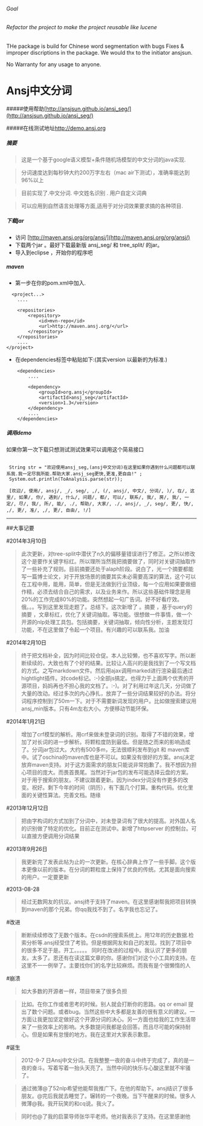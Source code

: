 ###### Goal
###### Refactor the project to make the project reusable like lucene



THe package is build for Chinese word segmentation with bugs Fixes & improper discriptions in the package.
We would thx to the initiator ansjsun.


No Warranty for any usage to anyone. 



Ansj中文分词
==================


#####使用帮助[http://ansjsun.github.io/ansj_seg/](http://ansjsun.github.io/ansj_seg/)

#####在线测试地址<a href="http://demo.ansj.org">http://demo.ansj.org</href>


##### 摘要
> 这是一个基于google语义模型+条件随机场模型的中文分词的java实现.

> 分词速度达到每秒钟大约200万字左右（mac air下测试），准确率能达到96%以上

> 目前实现了.中文分词. 中文姓名识别 . 用户自定义词典

> 可以应用到自然语言处理等方面,适用于对分词效果要求搞的各种项目.


#####  下载jar
* 访问 [http://maven.ansj.org/org/ansj/](http://maven.ansj.org/org/ansj/)
* 下载两个jar 。最好下载最新版 ansj_seg/ 和 tree_split/ 的jar。
* 导入到eclipse ，开始你的程序吧


#####  maven
* 第一步在你的pom.xml中加入.

````
  <project...>
    ....

    <repositories>
        <repository>
            <id>mvn-repo</id>
            <url>http://maven.ansj.org/</url>
        </repository>
    </repositories>
    ....
</project>
````


* 在dependencies标签中粘贴如下:(其实version 以最新的为标准.)

````
    <dependencies>
        ....
        
        <dependency>
            <groupId>org.ansj</groupId>
            <artifactId>ansj_seg</artifactId>
            <version>1.3</version>
        </dependency>
        ....
    </dependencies>
````

#####  调用demo

如果你第一次下载只想测试测试效果可以调用这个简易接口

<pre><code>
 String str = "欢迎使用ansj_seg,(ansj中文分词)在这里如果你遇到什么问题都可以联系我.我一定尽我所能.帮助大家.ansj_seg更快,更准,更自由!" ;
 System.out.println(ToAnalysis.parse(str));
 
 ﻿[欢迎/, 使用/, ansj/, _/, seg/, ,/, (/, ansj/, 中文/, 分词/, )/, 在/, 这里/, 如果/, 你/, 遇到/, 什么/, 问题/, 都/, 可以/, 联系/, 我/, 房/, 我/, 一定/, 尽/, 我/, 所/, 能/, ./, 帮助/, 大家/, ./, ansj/, _/, seg/, 更/, 快/, ,/, 更/, 准/, ,/, 更/, 自由/, !/]
</code></pre>




----
##大事记要

#2014年3月10日
> 此次更新，对tree-split中潜伏了n久的偏移量错误进行了修正。之所以修改这个是要作关键字标红。所以理所当然我把摘要做了，同时对关键词抽取作了一些补充了规则。目前摘要还处于alaph阶段。说白了，光一个摘要都能写一篇博士论文，对于开放场景的摘要其实未必需要高深的算法，这个可以在工程中用，能用，简单，但是无法做到行业顶级，每一个应用如果要做细作精，必须去结合自己的需求，以及业务来作。所以这些基础件理念是用20%的工作完成80%的功能。突然想起一句广告词。好不好看疗效。俄。。。写到这里发现走题了。总结下。这次新增了 。摘要 ，基于query的摘要 ，文章标红，优化了关键词抽取。等功能。很想做一件事情，做一个开源的nlp处理工具包。包括摘要，关键词抽取，倾向性分析，主题发现灯功能，不在这里做了令起一个项目。有兴趣的可以联系我。加油

#2014年2月10日
> 终于把文档补全，因为时间比较仓促。本人比较懒，也不喜欢写字。所以断断续续的，大致也有了个好的结果。比较让人高兴的是我找到了一个写文档的方式。之写markdown文件。然后用ajax调用marked进行渲染最后通过hightlight插件。对code标记。:-)全部js搞定。也得力于上面两个优秀的开源项目，妈妈再也不担心我的文档了。:-)。对了利用过年这几天，分词做了大量的改动。经过多次的内心挣扎，放弃了一些分词结果较好的办法。将分词程序控制到了50m一下。对于不需要新词发现的用户。比如做搜索建议用ansj_min版本。只有4m左右大小。方便移动节能环保。

#2014年1月21日
> 增加了crf模型的解析。用crf来做未登录词的识别。取得了不错的效果，增加了对长词的进一步解析。将颗粒度防到最低。但是随之而来的影响造成了。分词jar包过大。大约有500多m，无法很顺利发布到git 和 maven库中。试了oschina的maven库也是不可以。如果没有很好的方案。ansj决定放弃maven支持。对于这方面需求的朋友只能说非常抱歉了。我不想因为担心项目的庞大。而畏首畏尾。当然对于jar包的发布可能选择云盘的方案。对于用于搜索的朋友。不建议跟着更新。因为index分词没有作更多的改变。祝好。剩下今年的时间（阴历），有下面几个打算。重构代码。优化里面的关键性算法。完善文档。随缘

#2013年12月12日
> 把由字构词的方式加到了分词中，对未登录词有了很大的提高。对外国人名的识别做了特定的优化。目前正在测试中。新增了httpserver 的控制台。可以直接方便调用分词结果

#2013年9月26日
> 我更新完了发表此帖为止的一次更新。在核心辞典上作了一些手脚。这个版本更像以前的版本。在分词的颗粒度上保持了优良的传统。尤其是面向搜索的用户。一定要更新

#2013-08-28
> 经过无数网友的抗议。ansj终于支持了maven。在这里感谢帮我把项目转换到maven的那个兄弟。你qq我找不到了。名字我也忘记了。

#改进
> 断断续续修改了无数个版本。在csdn的搜索系统上。用12年的历史数据.检索分析等.ansj经受住了考验。但是根据网友和自己的发现。找到了项目中的很多不足于是。开工。。。。。
> 同时在改进的过程中。我认识了更多的朋友。太多了。恩还有在读这篇文章的你。感谢你们对这个小工具的支持。在这里不一一例举了。主要找你们的名字比较麻烦。而我有是个很懒惰的人

#崩溃
> 如大多数的开源者一样，项目带来了很多负担

> 比如。在你工作或者思考的时候。别人就会打断你的思路。qq or email 提出了数个问题。或者bug。当然这些中大多都是友善的很有意义的建议。一方面让我更加坚定做好这个开源分词的决心。另一方面也给我的工作生活带来了一些效率上的影响。大多数提问我都是会回答。而且尽可能的保持耐心。但是如果有怠慢的地方。我在这里对大家表示歉意。

#诞生
> 2012-9-7 日Ansj中文分词。在我整整一夜的奋斗中终于完成了，真的是一夜的奋斗。写着写着一抬头天亮了。当然中间的快乐与心酸这里就不牢骚了。

> 通过微薄@了52nlp希望他能帮我推广下。在他的帮助下。ansj结识了很多朋友。@完后我就去睡觉了。辗转的一个夜晚。当下午醒来的时候。很多人微薄@我。我开玩笑的和cq说。我火了。

> 同时也@了我的启蒙导师张华平老师。他对我表示了支持。在这里感谢他
